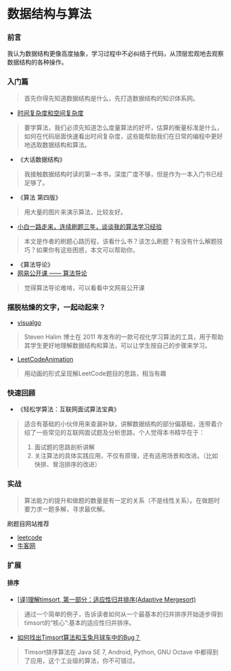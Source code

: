 # 数据结构与算法

### 前言

我认为数据结构更像高度抽象，学习过程中不必纠结于代码，从顶层宏观地去观察数据结构的各种操作。

### 入门篇
> 首先你得先知道数据结构是什么，先打造数据结构的知识体系网。

- [时间复杂度和空间复杂度](https://www.jianshu.com/p/bbcda16b2e90)
> 要学算法，我们必须先知道怎么度量算法的好坏，估算的衡量标准是什么，如何在代码层面快速看出时间复杂度，这些能帮助我们在日常的编程中更好地选取数据结构和算法。

- 《大话数据结构》
> 我接触数据结构时读的第一本书，深度广度不够，但是作为一本入门书已经足够了。

- 《算法 第四版》
> 用大量的图片来演示算法，比较友好。

- [小白一路走来，连续刷题三年，谈谈我的算法学习经验](https://www.cnblogs.com/kubidemanong/p/10996134.html)
> 本文是作者的刷题心路历程，该看什么书？该怎么刷题？有没有什么解题技巧？如果你有这些困惑，本文可以帮助你。

- 《算法导论》
- [网易公开课 —— 算法导论](http://open.163.com/newview/movie/courseintro?newurl=%2Fspecial%2Fopencourse%2Falgorithms.html)
> 觉得算法导论难啃，可以看看中文网易公开课

### 摆脱枯燥的文字，一起动起来？

- [visualgo](https://visualgo.net/zh)
> Steven Halim 博士在 2011 年发布的一款可视化学习算法的工具，用于帮助其学生更好地理解数据结构和算法，可以让学生按自己的步骤来学习。

- [LeetCodeAnimation](https://github.com/MisterBooo/LeetCodeAnimation)
> 用动画的形式呈现解LeetCode题目的思路，相当有趣

### 快速回顾

- 《轻松学算法：互联网面试算法宝典》
> 适合有基础的小伙伴用来查漏补缺，讲解数据结构的部分偏基础，连带着介绍了一些常见的互联网面试题及分析思路，个人觉得本书精华在于：
> 1. 面试题的思路剖析讲解
> 2. 关注算法的具体实践应用，不仅有原理，还有适用场景和改进。（比如快排、冒泡排序的改进）

### 实战
> 算法能力的提升和做题的数量是有一定的关系（不是线性关系）。在做题时要力求一题多解，寻求最优解。

刷题目网站推荐
- [leetcode](https://leetcode.com/)
- [牛客网](https://www.nowcoder.com/activity/oj)

### 扩展

#### 排序

- [[译]理解timsort, 第一部分：适应性归并排序(Adaptive Mergesort)](http://blog.kongfy.com/2012/10/%E8%AF%91%E7%90%86%E8%A7%A3timsort-%E7%AC%AC%E4%B8%80%E9%83%A8%E5%88%86%EF%BC%9A%E9%80%82%E5%BA%94%E6%80%A7%E5%BD%92%E5%B9%B6%E6%8E%92%E5%BA%8Fadaptive-mergesort/)
> 通过一个简单的例子，告诉读者如何从一个最基本的归并排序开始逐步得到 timsort的“核心”:基本的适应性归并排序。

- [如何找出Timsort算法和玉兔月球车中的Bug？](https://www.freebuf.com/vuls/62129.html)
> Timsort排序算法在 Java SE 7, Android, Python, GNU Octave 中都得到了应用，这个工业级的算法，你不可错过。
